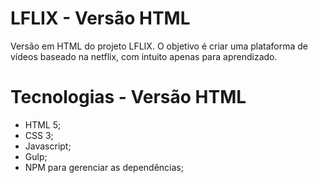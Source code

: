 # LFLIX - Versão HTML

Versão em HTML do projeto LFLIX. O objetivo é criar uma plataforma de vídeos baseado na netflix, com intuito apenas para aprendizado.

# Tecnologias - Versão HTML

- HTML 5;
- CSS 3;
- Javascript;
- Gulp;
- NPM para gerenciar as dependências;